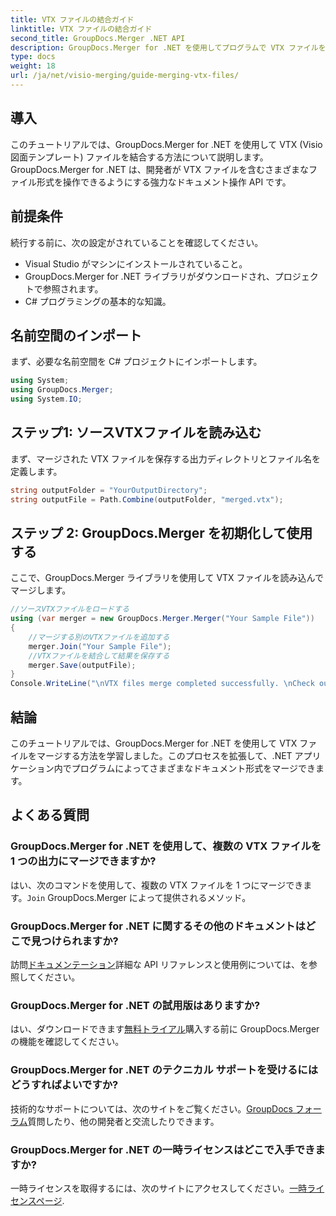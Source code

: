 ```yaml
---
title: VTX ファイルの結合ガイド
linktitle: VTX ファイルの結合ガイド
second_title: GroupDocs.Merger .NET API
description: GroupDocs.Merger for .NET を使用してプログラムで VTX ファイルをマージする方法を学びます。コード例を使用したステップバイステップ ガイド。
type: docs
weight: 18
url: /ja/net/visio-merging/guide-merging-vtx-files/
---
```

## 導入
このチュートリアルでは、GroupDocs.Merger for .NET を使用して VTX (Visio 図面テンプレート) ファイルを結合する方法について説明します。GroupDocs.Merger for .NET は、開発者が VTX ファイルを含むさまざまなファイル形式を操作できるようにする強力なドキュメント操作 API です。
## 前提条件
続行する前に、次の設定がされていることを確認してください。
- Visual Studio がマシンにインストールされていること。
- GroupDocs.Merger for .NET ライブラリがダウンロードされ、プロジェクトで参照されます。
- C# プログラミングの基本的な知識。

## 名前空間のインポート
まず、必要な名前空間を C# プロジェクトにインポートします。
```csharp
using System; 
using GroupDocs.Merger;
using System.IO;
```
## ステップ1: ソースVTXファイルを読み込む
まず、マージされた VTX ファイルを保存する出力ディレクトリとファイル名を定義します。
```csharp
string outputFolder = "YourOutputDirectory";
string outputFile = Path.Combine(outputFolder, "merged.vtx");
```
## ステップ 2: GroupDocs.Merger を初期化して使用する
ここで、GroupDocs.Merger ライブラリを使用して VTX ファイルを読み込んでマージします。
```csharp
//ソースVTXファイルをロードする
using (var merger = new GroupDocs.Merger.Merger("Your Sample File"))
{
    //マージする別のVTXファイルを追加する
    merger.Join("Your Sample File");
    //VTXファイルを結合して結果を保存する
    merger.Save(outputFile);
}
Console.WriteLine("\nVTX files merge completed successfully. \nCheck output in {0}", outputFolder);
```

## 結論
このチュートリアルでは、GroupDocs.Merger for .NET を使用して VTX ファイルをマージする方法を学習しました。このプロセスを拡張して、.NET アプリケーション内でプログラムによってさまざまなドキュメント形式をマージできます。

## よくある質問
### GroupDocs.Merger for .NET を使用して、複数の VTX ファイルを 1 つの出力にマージできますか?
はい、次のコマンドを使用して、複数の VTX ファイルを 1 つにマージできます。`Join` GroupDocs.Merger によって提供されるメソッド。
### GroupDocs.Merger for .NET に関するその他のドキュメントはどこで見つけられますか?
訪問[ドキュメンテーション](https://reference.groupdocs.com/merger/net/)詳細な API リファレンスと使用例については、を参照してください。
### GroupDocs.Merger for .NET の試用版はありますか?
はい、ダウンロードできます[無料トライアル](https://releases.groupdocs.com/)購入する前に GroupDocs.Merger の機能を確認してください。
### GroupDocs.Merger for .NET のテクニカル サポートを受けるにはどうすればよいですか?
技術的なサポートについては、次のサイトをご覧ください。[GroupDocs フォーラム](https://forum.groupdocs.com/c/merger/32)質問したり、他の開発者と交流したりできます。
### GroupDocs.Merger for .NET の一時ライセンスはどこで入手できますか?
一時ライセンスを取得するには、次のサイトにアクセスしてください。[一時ライセンスページ](https://purchase.groupdocs.com/temporary-license/).